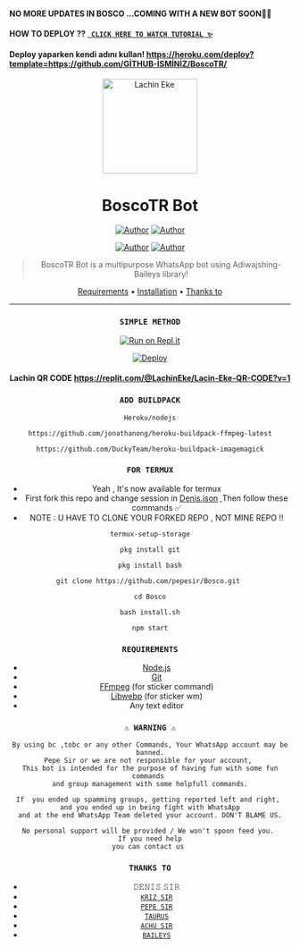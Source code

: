 #### NO MORE UPDATES IN BOSCO ...COMING WITH A NEW BOT SOON🙂💖
#### HOW TO DEPLOY ?? [` CLICK HERE TO WATCH TUTORIAL ✨`](https://youtu.be/ZJQ50wYh7dc) 
#### Deploy yaparken kendi adını kullan! https://heroku.com/deploy?template=https://github.com/GİTHUB-İSMİNİZ/BoscoTR/

<div align="center">
</p>


<div align="center">
<img src="https://telegra.ph/file/a18514b76374e7e5d7dec.jpg" alt="Lachin Eke" width="170" />

# BoscoTR Bot
<p align="center">
 <a href="https://github.com/EkeLachin"><img title="Author" src="https://img.shields.io/badge/OWNER-h?color=black&style=for-the-badge&logo=github"></a>  <a href="https://Wa.me/+917736622139?text=Hello%20P3P3%20Bro🌝...fen%20boi%20aan😌💝"><img title="Author" src="https://img.shields.io/badge/Author/YARATICI%20P3P3%20Sir-h?color=black&style=for-the-badge&logo=whatsapp"></a>
<p align="center">
<a href="https://chat.whatsapp.com/BqwU4hCuq0d3AOTerPVatJ"><img title="Author" src="https://img.shields.io/badge/WHATSAPP%20GRUBUMUZ-h?color=black&style=for-the-badge&logo=whatsapp"></a>    <a href="https://youtube.com/c/LacinEke"><img title="Author" src="https://img.shields.io/badge/YT%20Laçin%20Eke-h?color=black&style=for-the-badge&logo=youtube"></a>
</p>


> BoscoTR Bot is a multipurpose WhatsApp bot using Adiwajshing-Baileys library!
>
>

<p align="center">
  <a href="https://github.com/EkeLachin/BoscoTR#requirements">Requirements</a> •
  <a href="https://github.com/EkeLachin/BoscoTR#simple-method">Installation</a> •
  <a href="https://github.com/EkeLachin/BoscoTR#thanks-to">Thanks to</a>
</p>
</div>


---

### `SIMPLE METHOD`
[![Run on Repl.it](https://repl.it/badge/github/quiec/whatsAlfa)](https://replit.com/@LachinEke/Lacin-Eke-QR-CODE?v=1) 


[![Deploy](https://www.herokucdn.com/deploy/button.svg)](https://heroku.com/deploy?template=https://github.com/EkeLachin/BoscoTR/)

#### Lachin QR CODE https://replit.com/@LachinEke/Lacin-Eke-QR-CODE?v=1

### `ADD BUILDPACK`

```
Heroku/nodejs
```
```
https://github.com/jonathanong/heroku-buildpack-ffmpeg-latest
```
```
https://github.com/DuckyTeam/heroku-buildpack-imagemagick
```

### `FOR TERMUX`

* Yeah , It's now available for termux
* First fork this repo and change session in <a href="https://github.com/EkeLachin/BoscoTR/blob/master/Denis.json">Denis.json</a> ,Then follow these commands ✅
* NOTE : U HAVE TO CLONE YOUR FORKED REPO , NOT MINE REPO !!



```
termux-setup-storage
```
```
pkg install git
```
```
pkg install bash
```
```
git clone https://github.com/pepesir/Bosco.git 
```
```
cd Bosco
```
```
bash install.sh
```
```
npm start
```

### `REQUIREMENTS`
* [Node.js](https://nodejs.org/en/)
* [Git](https://git-scm.com/downloads)
* [FFmpeg](https://github.com/BtbN/FFmpeg-Builds/releases) (for sticker command)
* [Libwebp](https://developers.google.com/speed/webp/download) (for sticker wm)
* Any text editor


### `⚠ WARNING ⚠`

```
By using bc ,tobc or any other Commands, Your WhatsApp account may be banned.
Pepe Sir or we are not responsible for your account, 
This bot is intended for the purpose of having fun with some fun commands 
and group management with some helpfull commands.

If  you ended up spamming groups, getting reported left and right, 
and you ended up in being fight with WhatsApp
and at the end WhatsApp Team deleted your account. DON'T BLAME US.

No personal support will be provided / We won't spoon feed you. 
If you need help
you can contact us 
```

### `THANKS TO`
* 𝙳𝙴𝙽𝙸𝚂 𝚂𝙸𝚁
* [`𝙺𝚁𝙸𝚉 𝚂𝙸𝚁`](https://github.com/KANNANSIR)
* [`𝙿𝙴𝙿𝙴 𝚂𝙸𝚁`](https://github.com/pepesir)
* [`𝚃𝙰𝚄𝚁𝚄𝚂`](https://github.com/I-AM-MUHAMMED)
* [`𝙰𝙲𝙷𝚄 𝚂𝙸𝚁`](https://github.com/ACHUSIR8)
* [`𝙱𝙰𝙸𝙻𝙴𝚈𝚂`](https://github.com/adiwajshing/Baileys)


